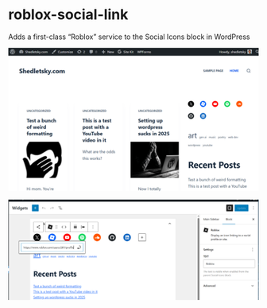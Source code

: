 # roblox-social-link
Adds a first-class “Roblox” service to the Social Icons block in WordPress


![Roblox social icon on blog](https://github.com/Shedletsky/roblox-social-link/blob/main/pics/blog.PNG)

![Set any url for the link in the editor](https://github.com/Shedletsky/roblox-social-link/blob/main/pics/editor.PNG)



